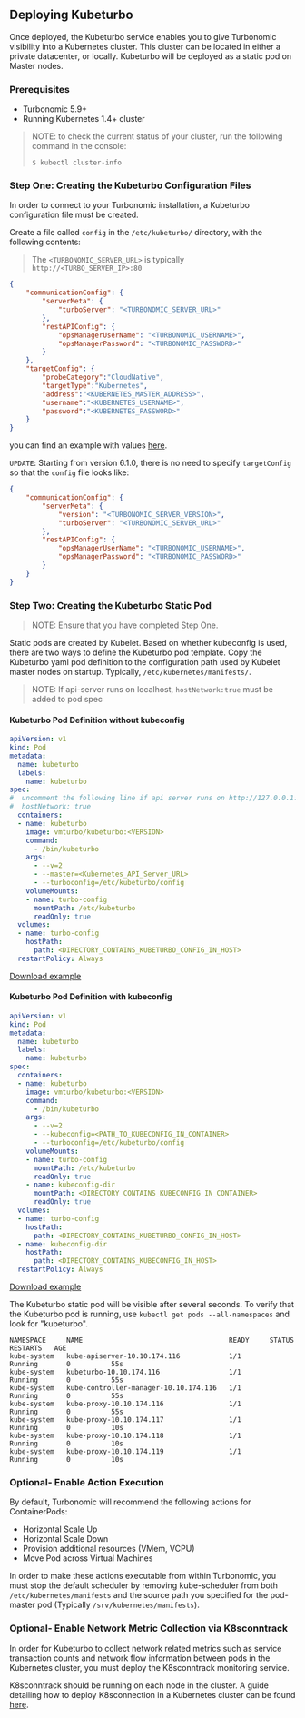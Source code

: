 ## Deploying Kubeturbo

Once deployed, the Kubeturbo service enables you to give Turbonomic visibility into a Kubernetes cluster. This cluster can be located in either a private datacenter, or locally. Kubeturbo will be deployed as a static pod on Master nodes.

### Prerequisites
* Turbonomic 5.9+
* Running Kubernetes 1.4+ cluster 
> NOTE: to check the current status of your cluster, run the following command in the console:
> ```console
>$ kubectl cluster-info

### <a name="configFile"></a>Step One: Creating the Kubeturbo Configuration Files

In order to connect to your Turbonomic installation, a Kubeturbo configuration file must be created. 

Create a file called `config` in the `/etc/kubeturbo/` directory, with the following contents:

> The `<TURBONOMIC_SERVER_URL>` is typically `http://<TURBO_SERVER_IP>:80`

```json
{
	"communicationConfig": {
		"serverMeta": {
			"turboServer": "<TURBONOMIC_SERVER_URL>"
		},
		"restAPIConfig": {
			"opsManagerUserName": "<TURBONOMIC_USERNAME>",
			"opsManagerPassword": "<TURBONOMIC_PASSWORD>"
		}
	},
	"targetConfig": {
		"probeCategory":"CloudNative",
		"targetType":"Kubernetes",
		"address":"<KUBERNETES_MASTER_ADDRESS>",
		"username":"<KUBERNETES_USERNAME>",
		"password":"<KUBERNETES_PASSWORD>"
	}
}
```
you can find an example with values [here](../config).

`UPDATE`: Starting from version 6.1.0, there is no need to specify `targetConfig` so that the `config` file looks like:

```json
{
	"communicationConfig": {
		"serverMeta": {
		    "version": "<TURBONOMIC_SERVER_VERSION>",
		    "turboServer": "<TURBONOMIC_SERVER_URL>"
		},
		"restAPIConfig": {
		    "opsManagerUserName": "<TURBONOMIC_USERNAME>",
		    "opsManagerPassword": "<TURBONOMIC_PASSWORD>"
		}
	}
}
```

### Step Two: Creating the Kubeturbo Static Pod

> NOTE: Ensure that you have completed Step One.

Static pods are created by Kubelet. Based on whether kubeconfig is used, there are two ways to define the Kubeturbo pod template.
Copy the Kubeturbo yaml pod definition to the configuration path used by Kubelet master nodes on startup. Typically, `/etc/kubernetes/manifests/`.

>NOTE: If api-server runs on localhost, `hostNetwork:true` must be added to pod spec

#### Kubeturbo Pod Definition without kubeconfig

```yaml
apiVersion: v1
kind: Pod
metadata:
  name: kubeturbo
  labels:
    name: kubeturbo
spec:
#  uncomment the following line if api server runs on http://127.0.0.1:8080
#  hostNetwork: true
  containers:
  - name: kubeturbo
    image: vmturbo/kubeturbo:<VERSION>
    command:
      - /bin/kubeturbo
    args:
      - --v=2
      - --master=<Kubernetes_API_Server_URL>
      - --turboconfig=/etc/kubeturbo/config
    volumeMounts:
    - name: turbo-config
      mountPath: /etc/kubeturbo
      readOnly: true
  volumes:
  - name: turbo-config
    hostPath:
      path: <DIRECTORY_CONTAINS_KUBETURBO_CONFIG_IN_HOST>
  restartPolicy: Always
```

[Download example](kubeturbo.yaml)

#### Kubeturbo Pod Definition with kubeconfig

```yaml
apiVersion: v1
kind: Pod
metadata:
  name: kubeturbo
  labels:
    name: kubeturbo
spec:
  containers:
  - name: kubeturbo
    image: vmturbo/kubeturbo:<VERSION>
    command:
      - /bin/kubeturbo
    args:
      - --v=2
      - --kubeconfig=<PATH_TO_KUBECONFIG_IN_CONTAINER>
      - --turboconfig=/etc/kubeturbo/config
    volumeMounts:
    - name: turbo-config
      mountPath: /etc/kubeturbo
      readOnly: true
    - name: kubeconfig-dir
      mountPath: <DIRECTORY_CONTAINS_KUBECONFIG_IN_CONTAINER>
      readOnly: true
  volumes:
  - name: turbo-config
    hostPath:
      path: <DIRECTORY_CONTAINS_KUBETURBO_CONFIG_IN_HOST>
  - name: kubeconfig-dir
    hostPath:
      path: <DIRECTORY_CONTAINS_KUBECONFIG_IN_HOST>
  restartPolicy: Always
```

[Download example](kubeturbo-with-kubeconfig.yaml)



The Kubeturbo static pod will be visible after several seconds. To verify that the Kubeturbo pod is running, use `kubectl get pods --all-namespaces` and look for "kubeturbo".

```console
NAMESPACE     NAME                                    READY     STATUS        RESTARTS   AGE
kube-system   kube-apiserver-10.10.174.116            1/1       Running       0          55s
kube-system   kubeturbo-10.10.174.116                 1/1       Running       0          55s
kube-system   kube-controller-manager-10.10.174.116   1/1       Running       0          55s
kube-system   kube-proxy-10.10.174.116                1/1       Running       0          55s
kube-system   kube-proxy-10.10.174.117                1/1       Running       0          10s
kube-system   kube-proxy-10.10.174.118                1/1       Running       0          10s
kube-system   kube-proxy-10.10.174.119                1/1       Running       0          10s
```
### Optional- Enable Action Execution

By default, Turbonomic will recommend the following actions for ContainerPods:
* Horizontal Scale Up
* Horizontal Scale Down
* Provision additional resources (VMem, VCPU)
* Move Pod across Virtual Machines

In order to make these actions executable from within Turbonomic, you must stop the default scheduler by removing kube-scheduler from both `/etc/kubernetes/manifests` and the source path you specified for the pod-master pod (Typically `/srv/kubernetes/manifests`).

### Optional- Enable Network Metric Collection via K8sconntrack

In order for Kubeturbo to collect network related metrics such as service transaction counts and network flow information between pods in the Kubernetes cluster, you must deploy the K8sconntrack monitoring service.

K8sconntrack should be running on each node in the cluster. A guide detailing how to deploy K8sconnection in a Kubernetes cluster can be found [here](https://github.com/DongyiYang/k8sconnection/blob/master/deploy/general_deploy/README.md).
